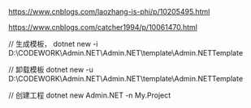 https://www.cnblogs.com/laozhang-is-phi/p/10205495.html

https://www.cnblogs.com/catcher1994/p/10061470.html




// 生成模板，
dotnet new -i D:\CODEWORK\Admin.NET\Admin.NET\template\Admin.NETTemplate

// 卸载模板
dotnet new -u D:\CODEWORK\Admin.NET\Admin.NET\template\Admin.NETTemplate

// 创建工程
dotnet new Admin.NET -n My.Project


